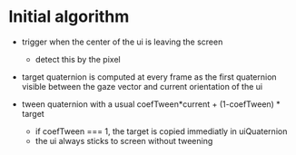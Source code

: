
# Initial algorithm
- trigger when the center of the ui is leaving the screen
  - detect this by the pixel
- target quaternion is computed at every frame as the first quaternion visible between the gaze vector and current orientation of the ui

- tween quaternion with a usual coefTween*current + (1-coefTween) * target
  - if coefTween === 1, the target is copied immediatly in uiQuaternion
  - the ui always sticks to screen without tweening
